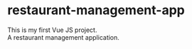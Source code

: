 # restaurant-management-app
This is my first Vue JS project.
<br>
A restaurant management application. 
